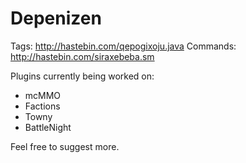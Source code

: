 Depenizen
=========

Tags: http://hastebin.com/qepogixoju.java
Commands: http://hastebin.com/siraxebeba.sm

Plugins currently being worked on:
- mcMMO
- Factions
- Towny
- BattleNight

Feel free to suggest more.
